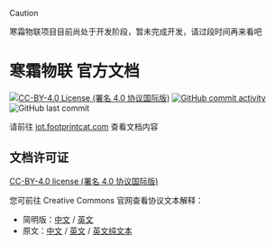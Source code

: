 > [!CAUTION]
> 寒霜物联项目目前尚处于开发阶段，暂未完成开发，请过段时间再来看吧

# 寒霜物联 官方文档

<!-- https://shields.io/badges/static-badge -->
[![CC-BY-4.0 License (署名 4.0 协议国际版)](https://img.shields.io/badge/License-CC--BY--4.0_License-cyan?logo=creativecommons)](https://opensource.org/license/BSD-3-Clause) [![GitHub commit activity](https://img.shields.io/github/commit-activity/t/footprintcat/frost-iot-docs)](https://github.com/footprintcat/frost-iot-docs/commits/) ![GitHub last commit](https://img.shields.io/github/last-commit/footprintcat/frost-iot-docs)

请前往 [iot.footprintcat.com](https://iot.footprintcat.com) 查看文档内容

## 文档许可证

[CC-BY-4.0 license (署名 4.0 协议国际版)](LICENSE)

您可前往 Creative Commons 官网查看协议文本解释：
- 简明版：[中文](https://creativecommons.org/licenses/by/4.0/deed.zh-hans) / [英文](https://creativecommons.org/licenses/by/4.0/)
- 原文：[中文](https://creativecommons.org/licenses/by/4.0/legalcode.zh-hans) / [英文](https://creativecommons.org/licenses/by/4.0/legalcode.en) / [英文纯文本](https://creativecommons.org/licenses/by/4.0/legalcode.txt)
